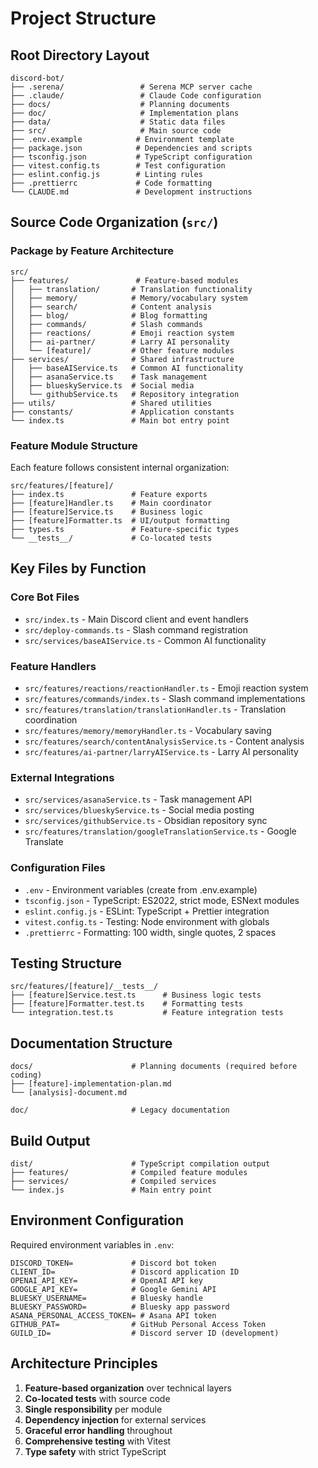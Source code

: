 # Project Structure

## Root Directory Layout
```
discord-bot/
├── .serena/                 # Serena MCP server cache
├── .claude/                 # Claude Code configuration  
├── docs/                    # Planning documents
├── doc/                     # Implementation plans
├── data/                    # Static data files
├── src/                     # Main source code
├── .env.example            # Environment template
├── package.json            # Dependencies and scripts
├── tsconfig.json           # TypeScript configuration
├── vitest.config.ts        # Test configuration
├── eslint.config.js        # Linting rules
├── .prettierrc             # Code formatting
└── CLAUDE.md               # Development instructions
```

## Source Code Organization (`src/`)

### Package by Feature Architecture
```
src/
├── features/               # Feature-based modules
│   ├── translation/       # Translation functionality
│   ├── memory/            # Memory/vocabulary system
│   ├── search/            # Content analysis
│   ├── blog/              # Blog formatting
│   ├── commands/          # Slash commands
│   ├── reactions/         # Emoji reaction system
│   ├── ai-partner/        # Larry AI personality
│   └── [feature]/         # Other feature modules
├── services/              # Shared infrastructure
│   ├── baseAIService.ts   # Common AI functionality
│   ├── asanaService.ts    # Task management
│   ├── blueskyService.ts  # Social media
│   └── githubService.ts   # Repository integration
├── utils/                 # Shared utilities
├── constants/             # Application constants
└── index.ts               # Main bot entry point
```

### Feature Module Structure
Each feature follows consistent internal organization:
```
src/features/[feature]/
├── index.ts               # Feature exports
├── [feature]Handler.ts    # Main coordinator
├── [feature]Service.ts    # Business logic
├── [feature]Formatter.ts  # UI/output formatting
├── types.ts               # Feature-specific types
└── __tests__/             # Co-located tests
```

## Key Files by Function

### Core Bot Files
- `src/index.ts` - Main Discord client and event handlers
- `src/deploy-commands.ts` - Slash command registration
- `src/services/baseAIService.ts` - Common AI functionality

### Feature Handlers
- `src/features/reactions/reactionHandler.ts` - Emoji reaction system
- `src/features/commands/index.ts` - Slash command implementations  
- `src/features/translation/translationHandler.ts` - Translation coordination
- `src/features/memory/memoryHandler.ts` - Vocabulary saving
- `src/features/search/contentAnalysisService.ts` - Content analysis
- `src/features/ai-partner/larryAIService.ts` - Larry AI personality

### External Integrations
- `src/services/asanaService.ts` - Task management API
- `src/services/blueskyService.ts` - Social media posting
- `src/services/githubService.ts` - Obsidian repository sync
- `src/features/translation/googleTranslationService.ts` - Google Translate

### Configuration Files
- `.env` - Environment variables (create from .env.example)
- `tsconfig.json` - TypeScript: ES2022, strict mode, ESNext modules
- `eslint.config.js` - ESLint: TypeScript + Prettier integration
- `vitest.config.ts` - Testing: Node environment with globals
- `.prettierrc` - Formatting: 100 width, single quotes, 2 spaces

## Testing Structure
```
src/features/[feature]/__tests__/
├── [feature]Service.test.ts      # Business logic tests
├── [feature]Formatter.test.ts    # Formatting tests
└── integration.test.ts           # Feature integration tests
```

## Documentation Structure  
```
docs/                      # Planning documents (required before coding)
├── [feature]-implementation-plan.md
└── [analysis]-document.md

doc/                       # Legacy documentation
```

## Build Output
```
dist/                      # TypeScript compilation output
├── features/              # Compiled feature modules
├── services/              # Compiled services
└── index.js               # Main entry point
```

## Environment Configuration
Required environment variables in `.env`:
```
DISCORD_TOKEN=             # Discord bot token
CLIENT_ID=                 # Discord application ID
OPENAI_API_KEY=            # OpenAI API key
GOOGLE_API_KEY=            # Google Gemini API
BLUESKY_USERNAME=          # Bluesky handle
BLUESKY_PASSWORD=          # Bluesky app password
ASANA_PERSONAL_ACCESS_TOKEN= # Asana API token
GITHUB_PAT=                # GitHub Personal Access Token
GUILD_ID=                  # Discord server ID (development)
```

## Architecture Principles
1. **Feature-based organization** over technical layers
2. **Co-located tests** with source code
3. **Single responsibility** per module
4. **Dependency injection** for external services
5. **Graceful error handling** throughout
6. **Comprehensive testing** with Vitest
7. **Type safety** with strict TypeScript